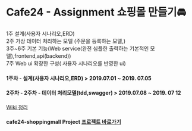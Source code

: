 # Cafe24 - Assignment 쇼핑몰 만들기🚘


1주 설계(사용자 시나리오,ERD)  
2주 가상 데이터 처리하는 모델 (주문을 등록하는 모델,)  
3주~6주 기본 기능(Web service(완전 심플한 출력하는 기본적인 모델),frontend,api(backend))  
7주 Web ui 확장한 구성( 사용자 시나리오를 반영한 ui)  

#### 1주차 - 설계(사용자 시나리오,ERD) > 2019.07.01 ~ 2019. 07.05
#### 2주차 - 2주차 - 데이터 처리모델(tdd,swagger) > 2019.07.08 ~ 2019. 07 12 
[Wiki 정리](https://github.com/2BSJ/Cafe24-assignment1/wiki)


#### cafe24-shoppingmall Project [프로젝트 바로가기](https://github.com/2BSJ/cafe24-shoppingmall)
